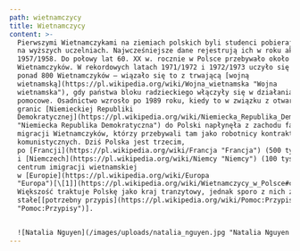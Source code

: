 ```yaml
---
path: wietnamczycy
title: Wietnamczycy
content: >-
  Pierwszymi Wietnamczykami na ziemiach polskich byli studenci pobierający naukę
  na wyższych uczelniach. Najwcześniejsze dane rejestrują ich w roku akademickim
  1957/1958. Do połowy lat 60. XX w. rocznie w Polsce przebywało około 40
  Wietnamczyków. W rekordowych latach 1971/1972 i 1972/1973 uczyło się w Polsce
  ponad 800 Wietnamczyków – wiązało się to z trwającą [wojną
  wietnamską](https://pl.wikipedia.org/wiki/Wojna_wietnamska "Wojna
  wietnamska"), gdy państwa bloku radzieckiego włączyły się w działania
  pomocowe. Osadnictwo wzrosło po 1989 roku, kiedy to w związku z otwarciem
  granic [Niemieckiej Republiki
  Demokratycznej](https://pl.wikipedia.org/wiki/Niemiecka_Republika_Demokratyczna
  "Niemiecka Republika Demokratyczna") do Polski napłynęła z zachodu fala
  migracji Wietnamczyków, którzy przebywali tam jako robotnicy kontraktowi władz
  komunistycznych. Dziś Polska jest trzecim,
  po [Francji](https://pl.wikipedia.org/wiki/Francja "Francja") (500 tys.)
  i [Niemczech](https://pl.wikipedia.org/wiki/Niemcy "Niemcy") (100 tys.)
  centrum imigracji wietnamskiej
  w [Europie](https://pl.wikipedia.org/wiki/Europa
  "Europa")[\[1]](https://pl.wikipedia.org/wiki/Wietnamczycy_w_Polsce#cite_note-RP-1).
  Większość traktuje Polskę jako kraj tranzytowy, jednak sporo z nich zostaje na
  stałe[[potrzebny przypis](https://pl.wikipedia.org/wiki/Pomoc:Przypisy
  "Pomoc:Przypisy")].


  ![Natalia Nguyen](/images/uploads/natalia_nguyen.jpg "Natalia Nguyen - tytuł")
---
```

